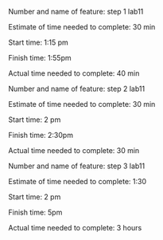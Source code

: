 Number and name of feature: step 1 lab11

Estimate of time needed to complete: 30 min

Start time: 1:15 pm

Finish time: 1:55pm

Actual time needed to complete: 40 min



Number and name of feature: step 2 lab11

Estimate of time needed to complete: 30 min

Start time: 2 pm

Finish time: 2:30pm

Actual time needed to complete: 30 min



Number and name of feature: step 3 lab11

Estimate of time needed to complete: 1:30 

Start time: 2 pm

Finish time: 5pm

Actual time needed to complete: 3 hours